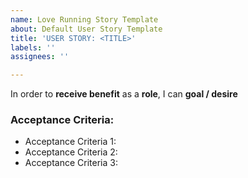 ```yaml
---
name: Love Running Story Template
about: Default User Story Template
title: 'USER STORY: <TITLE>'
labels: ''
assignees: ''

---
```


In order to **receive benefit** as a **role**, I can **goal / desire**

### Acceptance Criteria:

* Acceptance Criteria 1:
* Acceptance Criteria 2:
* Acceptance Criteria 3:
